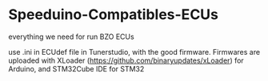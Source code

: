 # Speeduino-Compatibles-ECUs
everything we need for run BZO ECUs

use .ini in ECUdef file in Tunerstudio, with the good firmware. 
Firmwares are uploaded with XLoader (https://github.com/binaryupdates/xLoader) for Arduino, and STM32Cube IDE for STM32
